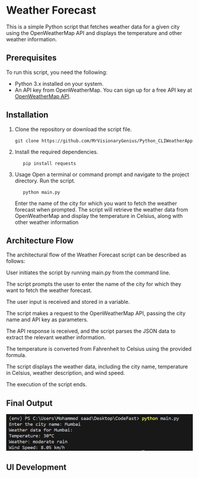 # Weather Forecast

This is a simple Python script that fetches weather data for a given city using the OpenWeatherMap API and displays the temperature and other weather information.

## Prerequisites

To run this script, you need the following:

- Python 3.x installed on your system.
- An API key from OpenWeatherMap. You can sign up for a free API key at [OpenWeatherMap API](https://openweathermap.org/api).

## Installation

1. Clone the repository or download the script file.
   ```shell
   git clone https://github.com/MrVisionaryGenius/Python_CLIWeatherApp
   ```
2. Install the required dependencies.
   ```shell
      pip install requests
   ```
3. Usage
   Open a terminal or command prompt and navigate to the project directory.
   Run the script.
   ```shell
      python main.py
   ```
   Enter the name of the city for which you want to fetch the weather forecast when prompted.
   The script will retrieve the weather data from OpenWeatherMap and display the temperature in Celsius, along with other weather information

## Architecture Flow

The architectural flow of the Weather Forecast script can be described as follows:

User initiates the script by running main.py from the command line.

The script prompts the user to enter the name of the city for which they want to fetch the weather forecast.

The user input is received and stored in a variable.

The script makes a request to the OpenWeatherMap API, passing the city name and API key as parameters.

The API response is received, and the script parses the JSON data to extract the relevant weather information.

The temperature is converted from Fahrenheit to Celsius using the provided formula.

The script displays the weather data, including the city name, temperature in Celsius, weather description, and wind speed.

The execution of the script ends.

## Final Output

![ScreenShot of Final OutPut](Screenshots/Final%20Output.jpeg)

## UI Development
